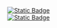 <div align="center">
<a href="https://kaneesell.github.io/ProjectRK/" target="_blank">
<img alt="Static Badge" src="https://capsule-render.vercel.app/api?type=waving&height=200&color=gradient&text=ProjectRK">
<br>
<img alt="Static Badge" src="https://img.shields.io/badge/Ir_para_P%C3%A1gina-ProjectRK-brightgreen">
</a>
</div>
